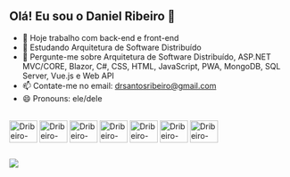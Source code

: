 ## Olá! Eu sou o Daniel Ribeiro 👋

- 🔭 Hoje trabalho com back-end e front-end
- 🌱 Estudando Arquitetura de Software Distribuído
- 💬 Pergunte-me sobre Arquitetura de Software Distribuído, ASP.NET MVC/CORE, Blazor, C#, CSS, HTML, JavaScript, PWA, MongoDB, SQL Server, Vue.js e Web API  
- 📫 Contate-me no email: drsantosribeiro@gmail.com
- 😄 Pronouns: ele/dele

<div style="display: inline_block"><br>
  <img align="center" alt="Dribeiro-C#" height="40" width="50" src="https://cdn.jsdelivr.net/gh/devicons/devicon@latest/icons/csharp/csharp-original.svg" />
  <img align="center" alt="Dribeiro-CSS" height="40" width="50" src="https://cdn.jsdelivr.net/gh/devicons/devicon@latest/icons/css3/css3-original-wordmark.svg" />
  <img align="center" alt="Dribeiro-HTML" height="40" width="50" src="https://cdn.jsdelivr.net/gh/devicons/devicon@latest/icons/html5/html5-original-wordmark.svg" />
  <img align="center" alt="Dribeiro-Js" height="40" width="50" src="https://cdn.jsdelivr.net/gh/devicons/devicon@latest/icons/javascript/javascript-original.svg" />
  <img align="center" alt="Dribeiro-MongoDB" height="40" width="50" src="https://cdn.jsdelivr.net/gh/devicons/devicon@latest/icons/mongodb/mongodb-original-wordmark.svg" />
  <img align="center" alt="Dribeiro-SQL" height="40" width="50" src="https://cdn.jsdelivr.net/gh/devicons/devicon@latest/icons/azuresqldatabase/azuresqldatabase-original.svg" />
  <img align="center" alt="Dribeiro-Vue" height="40" width="50" src="https://cdn.jsdelivr.net/gh/devicons/devicon@latest/icons/vuejs/vuejs-original-wordmark.svg" />
</div>

 ##
 
<div> 
  <a href="https://www.linkedin.com/in/drsribeiro" target="_blank"><img src="https://img.shields.io/badge/-LinkedIn-%230077B5?style=for-the-badge&logo=linkedin&logoColor=white" target="_blank"></a>   
</div>
